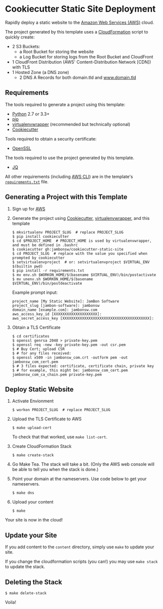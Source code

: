 # Cookiecutter Static Site Deployment

Rapidly deploy a static website to the [Amazon Web Services (AWS)](https://aws.amazon.com/) cloud.

The project generated by this template uses a [CloudFormation](https://aws.amazon.com/cloudformation/) script to quickly create:

- 2 S3 Buckets:
    - a Root Bucket for storing the website
    - a Log Bucket for storing logs from the Root Bucket and CloudFront
- 1 CloudFront Distribution (AWS' Content-Distribution Network [CDN])
  with TLS
- 1 Hosted Zone (a DNS zone)
    - 2 DNS A Records for both domain.tld and www.domain.tld


## Requirements

The tools required to generate a project using this template:

- [Python](https://www.python.org/) 2.7 or 3.3+
- [pip](https://pip.pypa.io/)
- [virtualenvwrapper](https://pypi.python.org/pypi/virtualenvwrapper) (recommended but technically optional)
- [Cookiecutter](https://github.com/audreyr/cookiecutter)

Tools required to obtain a security certificate:

- [OpenSSL](https://www.openssl.org/)

The tools required to use the project generated by this template.

- [JQ](https://stedolan.github.io/jq/)

All other requirements (including [AWS
CLI](https://pypi.python.org/pypi/awscli)) are in the template's
[`requirements.txt`](https://github.com/jambonsw/cookiecutter-static-site/blob/master/%7B%7B%20cookiecutter.project_slug%20%7D%7D/requirements.txt)
file.


## Generating a Project with this Template

1. Sign up for [AWS](http://aws.amazon.com/)
2. Generate the project using
   [Cookiecutter](https://github.com/audreyr/cookiecutter),
   [virtualenvwrapper](https://pypi.python.org/pypi/virtualenvwrapper), and
   this template

    ```console
    $ mkvirtualenv PROJECT_SLUG  # replace PROJECT_SLUG
    $ pip install cookiecutter
    $ cd $PROJECT_HOME  # PROJECT_HOME is used by virtualenvwrapper, and must be defined in .bashrc
    $ cookiecutter gh:jambonsw/cookiecutter-static-site
    $ cd PROJECT_SLUG  # replace with the value you specified when prompted by cookiecutter
    $ setvirtualenvproject  # or: setvirtualenvproject $VIRTUAL_ENV $(builtin pwd)
    $ pip install -r requirements.txt
    $ mv env.sh $WORKON_HOME/$(basename $VIRTUAL_ENV)/bin/postactivate
    $ mv unenv.sh $WORKON_HOME/$(basename $VIRTUAL_ENV)/bin/postdeactivate
    ```
    
    Example prompt input:
    ```console
    project_name [My Static Website]: JamBon Software
    project_slug [jambon-software]: jambonsw
    domain_name [example.com]: jambonsw.com
    aws_access_key_id [XXXXXXXXXXXXXXXXXXXX]:
    aws_secret_access_key [XXXXXXXXXXXXXXXXXXXXXXXXXXXXXXXXXXXXXXXX]: 
    ```

3. Obtain a TLS Certificate

    ```console
    $ cd certificates
    $ openssl genrsa 2048 > private-key.pem
    $ openssl req -new -key private-key.pem -out csr.pem
    $ # Buy Cert; upload CSR
    $ # for any files received:
    $ openssl x509 -in jambonsw_com.crt -outform pem -out jambonsw_com_cert.pem
    $ # 3 files expected: certificate, certificate chain, private key
    $ # for example, this might be: jambonsw_com_cert.pem jambonsw_com_ca_chain.pem private-key.pem
    ```

## Deploy Static Website

1. Activate Envionment

    ```console
    $ workon PROJECT_SLUG  # replace PROJECT_SLUG
    ```

2. Upload the TLS Certificate to AWS

    ```console
    $ make upload-cert
    ```

    To check that that worked, use `make list-cert`.

3. Create CloudFormation Stack

    ```console
    $ make create-stack
    ```

4. Go Make Tea. The stack will take a bit. (Only the AWS web console
   will be able to tell you when the stack is done.)

5. Point your domain at the nameservers. Use code below to get your
   nameservers.

    ```console
    $ make dns
    ```

6. Upload your content

    ```console
    $ make
    ```

Your site is now in the cloud!

## Update your Site

If you add content to the `content` directory, simply use `make` to
update your site.

If you change the cloudformation scripts (you can!) you may use `make
stack` to update the stack.

## Deleting the Stack

```console
$ make delete-stack
```

Voila!
